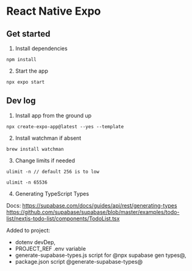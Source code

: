 # React Native Expo

## Get started

1. Install dependencies

```
npm install
```

2. Start the app

```
npx expo start
```

## Dev log

1. Install app from the ground up
```
npx create-expo-app@latest --yes --template
```

2. Install watchman if absent
```
brew install watchman
```

3. Change limits if needed
```
ulimit -n // default 256 is to low
```
```
ulimit -n 65536
```

4. Generating TypeScript Types

Docs:
https://supabase.com/docs/guides/api/rest/generating-types
https://github.com/supabase/supabase/blob/master/examples/todo-list/nextjs-todo-list/components/TodoList.tsx

Added to project:
- dotenv devDep, 
- PROJECT_REF .env variable
- generate-supabase-types.js script for @npx supabase gen types@, 
- package.json script @generate-supabase-types@